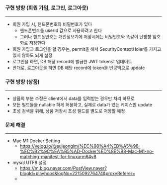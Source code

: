 ### 구현 방향 (회원 가입, 로그인, 로그아웃)

---

* 회원 가입 시, 핸드폰번호와 비밀번호가 있다
  * 핸드폰번호를 userId 값으로 사용하려고 한다
  * 그러나 핸드폰번호는 개인정보기에 저장시에는 비밀번호와 똑같이 단방향 암호화로 저장한다
* 회원 가입과 로그인을 할 경우는, permit을 해서 SecurityContextHoler를 가지고 있지 않아도 되게 설정
* 로그인을 하면, DB 해당 record에 발급한 JWT token로 업데이트
* 반대로, 로그아웃을 하면 DB 해당 record에 token을 빈공백으로 update

### 구현 방향 (상품)

---

* 상품의 부분 수정은 client에서 data를 입력받는 경우만 처리 하므로
* 모든 필드들을 nullable 하게 허용하고, 실제로 data가 있는 케이스만 update
* 초성 검색을 위해, 상품 저장시 초성 필드를 별도로 저장할 예정


### 문제 해결

---

* Mac M1 Docker Setting
  * https://velog.io/@sujeongim/%EC%98%A4%EB%A5%98-%EC%B2%9C%EA%B5%AD-Docker%ED%8E%B8-Mac-M1-no-matching-manifest-for-linuxarm64v8
* mysql UTF8 설정
  * https://m.blog.naver.com/PostView.naver?blogId=playhoos&logNo=221509276474&proxyReferer=
  * 